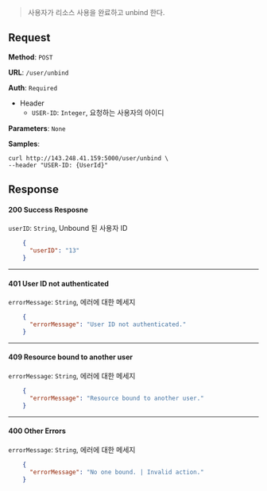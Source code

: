 > 사용자가 리소스 사용을 완료하고 unbind 한다.

## Request

**Method**: `POST`

**URL**: `/user/unbind`

**Auth**: `Required`

* Header
  * `USER-ID`: `Integer`, 요청하는 사용자의 아이디

**Parameters**: `None`

**Samples**:
```
curl http://143.248.41.159:5000/user/unbind \
--header "USER-ID: {UserId}"
```

## Response

#### 200 Success Resposne
`userID`: `String`, Unbound 된 사용자 ID
```json
    {
      "userID": "13"
    }
```
***
#### 401 User ID not authenticated
`errorMessage`: `String`, 에러에 대한 메세지
```json
    {
      "errorMessage": "User ID not authenticated."
    }
```
***
#### 409 Resource bound to another user
`errorMessage`: `String`, 에러에 대한 메세지
```json
    {
      "errorMessage": "Resource bound to another user."
    }
```
***
#### 400 Other Errors
`errorMessage`: `String`, 에러에 대한 메세지
```json
    {
      "errorMessage": "No one bound. | Invalid action."
    }
```